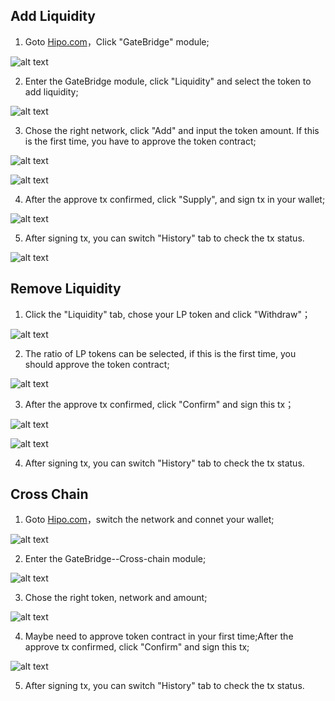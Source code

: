 
## Add Liquidity

  1. Goto <a href="https://www.hipo.com/en/" target="_blank">Hipo.com</a>，Click "GateBridge" module;
  
 ![alt text](../.gitbook/assets/images/bridge.png)

  2. Enter the GateBridge module, click "Liquidity" and select the token to add liquidity;

![alt text](../.gitbook/assets/images/bridge-1.png)

  3. Chose the right network, click "Add" and input the token amount. If this is the first time, you have to approve the token contract;
  
 ![alt text](../.gitbook/assets/images/bridge-2.png)
  	  	
![alt text](../.gitbook/assets/images/bridge-4.png)

  4. After the approve tx confirmed, click "Supply", and sign tx in your wallet;

![alt text](../.gitbook/assets/images/bridge-5.png)

 
  5. After signing tx, you can switch "History" tab to check the tx status.
  	
![alt text](../.gitbook/assets/images/bridge-6.png)
  
## Remove Liquidity

1. Click the "Liquidity" tab, chose your LP token and click "Withdraw"；

![alt text](../.gitbook/assets/images/bridge-7.png)

2. The ratio of LP tokens can be selected, if this is the first time, you should approve the token contract;

![alt text](../.gitbook/assets/images/bridge-8.png)

3. After the approve tx confirmed, click "Confirm" and sign this tx；

![alt text](../.gitbook/assets/images/bridge-9.png)

![alt text](../.gitbook/assets/images/bridge-10.png)
	
4. After signing tx, you can switch "History" tab to check the tx status.

## Cross Chain

1. Goto <a href="https://www.hipo.com/en/" target="_blank">Hipo.com</a>，switch the network and connet your wallet;

![alt text](../.gitbook/assets/images/bridge-11.png)

2. Enter the GateBridge--Cross-chain module;
 
![alt text](../.gitbook/assets/images/bridge-12.png)

3. Chose the right token, network and amount;
   
![alt text](../.gitbook/assets/images/bridge-13.png)


4. Maybe need to approve token contract in your first time;After the approve tx confirmed, click "Confirm" and sign this tx;

![alt text](../.gitbook/assets/images/bridge-14.png)

5. After signing tx, you can switch "History" tab to check the tx status.

	 

  
  